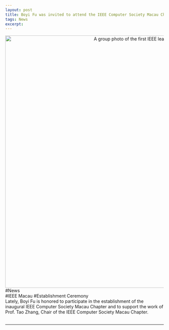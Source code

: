 ```yaml
---
layout: post
title: Boyi Fu was invited to attend the IEEE Computer Society Macau Chapter Establishment Ceremony.
tags: News
excerpt: 
---
```


<div align="center">
  <img src="{{ site.baseurl }}/images/IEEE/pic.jpg" alt="A group photo of the first IEEE leaders" width="800"/>
</div>
<div class="tooltip-container-lightblue">
  <span class="text-lightblue">#News</span>
</div><div class="tooltip-container-red"><span class="text-red">#IEEE Macau</span> <span class="text-red">#Establishment Ceremony</span> </div>
Lately, Boyi Fu is honored to participate in the establishment of the inaugural IEEE Computer Society Macau Chapter and to support the work of Prof. Tao Zhang, Chair of the IEEE Computer Society Macau Chapter. <br/>
<br/>

---

